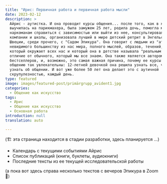 ```yaml
---
title: "Ирис: Первичная работа и первичная работа мысли"
date: 2023-02-12
description: >
  Айрис - аутистка. И она проводит курсы общения... после того, как в жизни
  выучилась на парикмахера, была замужем 25 лет, родила дочь, помогла многим
  наркоманам справиться с зависимостью или выйти из нее, консультировала
  компании и школы, организовала лучший в мире детский ретрит в Энгельсберге в
  Швеции, среди прочего, с "Садом Эпикура". Она говорит с людьми из "атмосферы",
  невидимого большинству из нас мира, полного мыслей, образов, течений, чувств,
  который окружает всех нас и который она в детстве называла "реальным миром", в
  отличие от обычного, который мы все знаем. Она также является автором
  бестселлеров, и, возможно, это самая важная причина, почему ее курсы по
  общению так увлекательны: 12-летней девочкой она решила узнать все, что можно
  узнать об общении. И вот уже более 50 лет она делает это с аутичной
  скрупулезностью, каждый день.
type: featured
image: images/featured-post/primärgrupp_avident1.jpg
categories:
  - Общение как искусство
tags:
  - Ирис
  - Общение как искусство
  - Основная работа
introduction: null
translation: auto

---
```


(🏗️ эта страница находится в стадии разработки, здесь планируется ...)

- Календарь с текущими событиями Айрис
- Список публикаций (книги, буклеты, аудиокниги)
- Последние тексты из ее текущей исследовательской работы

(а пока вот здесь справа несколько текстов с вечеров Эпикура в Zoom 🌳)

